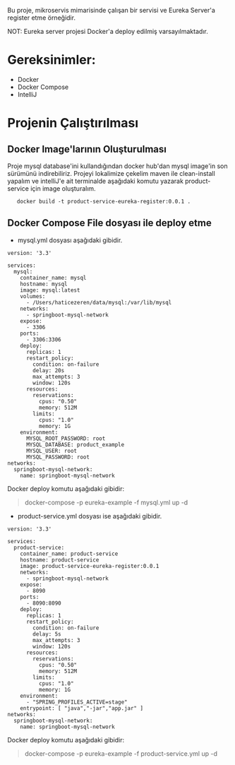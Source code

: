 Bu proje, mikroservis mimarisinde çalışan bir servisi ve Eureka Server'a register etme örneğidir.


NOT: Eureka server projesi Docker'a deploy edilmiş varsayılmaktadır.

# Gereksinimler:
- Docker
- Docker Compose
- IntelliJ

# Projenin Çalıştırılması

## Docker Image'larının Oluşturulması

  Proje mysql database'ini kullandığından docker hub'dan mysql image'in son sürümünü indirebiliriz.
  Projeyi lokalimize çekelim maven ile clean-install yapalım ve intelliJ'e ait terminalde aşağıdaki komutu yazarak product-service için image oluşturalım.

`    docker build -t product-service-eureka-register:0.0.1 .
`

##  Docker Compose File dosyası ile deploy etme

-  mysql.yml dosyası aşağıdaki gibidir.

```
version: '3.3'

services:
  mysql:
    container_name: mysql
    hostname: mysql
    image: mysql:latest
    volumes:
      - /Users/haticezeren/data/mysql:/var/lib/mysql
    networks:
      - springboot-mysql-network
    expose:
      - 3306
    ports:
      - 3306:3306
    deploy:
      replicas: 1
      restart_policy:
        condition: on-failure
        delay: 20s
        max_attempts: 3
        window: 120s
      resources:
        reservations:
          cpus: "0.50"
          memory: 512M
        limits:
          cpus: "1.0"
          memory: 1G
    environment:
      MYSQL_ROOT_PASSWORD: root
      MYSQL_DATABASE: product_example
      MYSQL_USER: root
      MYSQL_PASSWORD: root
networks:
  springboot-mysql-network:
    name: springboot-mysql-network
```

Docker deploy komutu aşağıdaki gibidir:

> docker-compose -p eureka-example  -f mysql.yml up -d


-  product-service.yml dosyası ise aşağıdaki gibidir.

```
version: '3.3'

services:
  product-service:
    container_name: product-service
    hostname: product-service
    image: product-service-eureka-register:0.0.1
    networks:
      - springboot-mysql-network
    expose:
      - 8090
    ports:
      - 8090:8090
    deploy:
      replicas: 1
      restart_policy:
        condition: on-failure
        delay: 5s
        max_attempts: 3
        window: 120s
      resources:
        reservations:
          cpus: "0.50"
          memory: 512M
        limits:
          cpus: "1.0"
          memory: 1G
    environment:
      - "SPRING_PROFILES_ACTIVE=stage"
    entrypoint: [ "java","-jar","app.jar" ]
networks:
  springboot-mysql-network:
    name: springboot-mysql-network
```

Docker deploy komutu aşağıdaki gibidir:

> docker-compose -p eureka-example  -f product-service.yml up -d



